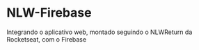 # NLW-Firebase 

Integrando o aplicativo web, montado seguindo o NLWReturn da Rocketseat, com o Firebase 

